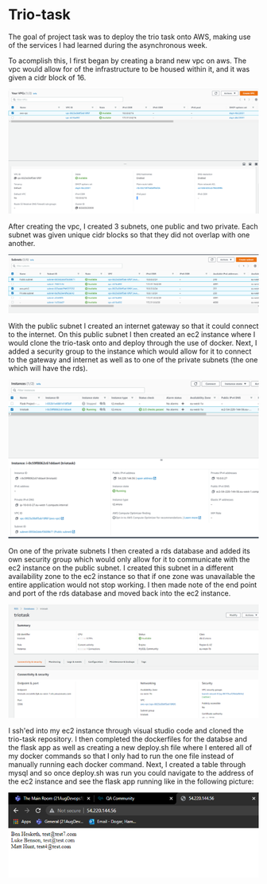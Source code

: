 # Trio-task

The goal of project task was to deploy the trio task onto AWS, making use of the services I had learned during the asynchronous week.

To acomplish this, I first began by creating a brand new vpc on aws. The vpc would allow for of the infrastructure to be housed within it, and it was given a cidr block of 16.

![vpc](https://github.com/Hamza-Dogar/triotask/blob/main/images/vpc.PNG)

After creating the vpc, I created 3 subnets, one public and two private. Each subnet was given unique cidr blocks so that they did not overlap with one another.

![subnets](https://github.com/Hamza-Dogar/triotask/blob/main/images/subnets.PNG)

With the public subnet I created an internet gateway so that it could connect to the internet. On this public subnet I then created an ec2 instance where I would clone the trio-task onto and deploy through the use of docker. Next, I added a security group to the instance which would allow for it to connect to the gateway and internet as well as to one of the private subnets (the one which will have the rds).

![ec2](https://github.com/Hamza-Dogar/triotask/blob/main/images/ec2.PNG)

On one of the private subnets I then created a rds database and added its own security group which would only allow for it to communicate with the ec2 instance on the public subnet. I created this subnet in a different availability zone to the ec2 instance so that if one zone was unavailable the entire application would not stop working. I then made note of the end point and port of the rds database and moved back into the ec2 instance.

![rds](https://github.com/Hamza-Dogar/triotask/blob/main/images/rds.PNG)

I ssh'ed into my ec2 instance through visual studio code and cloned the trio-task repository. I then completed the dockerfiles for the databse and the flask app as well as creating a new deploy.sh file where I entered all of my docker commands so that I only had to run the one file instead of manually running each docker command.
Next, I created a table through mysql and so once deploy.sh was run you could navigate to the address of the ec2 instance and see the flask app running like in the following picture:

![webpage](https://github.com/Hamza-Dogar/triotask/blob/main/images/asw-triotask.PNG)
